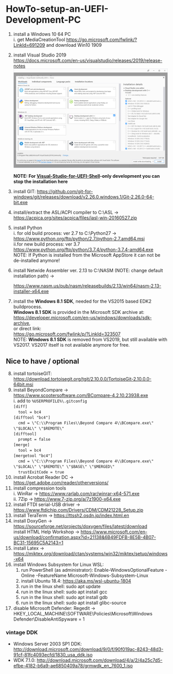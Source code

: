 # HowTo-setup-an-UEFI-Development-PC

1. install a Windows 10 64 PC<br>
   i.  get MediaCreationTool https://go.microsoft.com/fwlink/?LinkId=691209 and download Win10 1909<br>
2. install Visual Studio 2019<br>
   https://docs.microsoft.com/en-us/visualstudio/releases/2019/release-notes<br>
   ![installselection2019](VS2019-components.png)
   
   **NOTE: For [Visual-Studio-for-UEFI-Shell](https://github.com/KilianKegel/Visual-Studio-for-UEFI-Shell)-only development you can stop the installation here**
   
3. install GIT: https://github.com/git-for-windows/git/releases/download/v2.26.0.windows.1/Git-2.26.0-64-bit.exe<br>
4. install/extract the ASL/ACPI compiler to C:\ASL -> https://acpica.org/sites/acpica/files/iasl-win-20160527.zip
5. install Python<br>
   i. for old build process: ver 2.7 to C:\Python27 -> https://www.python.org/ftp/python/2.7/python-2.7.amd64.msi<br>
   ii.for new build process: ver 3.7 https://www.python.org/ftp/python/3.7.4/python-3.7.4-amd64.exe<br>
   NOTE: If Python is installed from the Microsoft AppStore it can not be de-installed anymore!
6. install Netwide Assembler ver. 2.13 to C:\NASM (NOTE: change default installation path) -> 

   https://www.nasm.us/pub/nasm/releasebuilds/2.13/win64/nasm-2.13-installer-x64.exe
   
7. install the **Windows 8.1 SDK**, needed for the VS2015 based EDK2 buildprocess.<br>
**Windows 8.1 SDK** is provided in the Microsoft SDK archive at:<br> https://developer.microsoft.com/en-us/windows/downloads/sdk-archive, <br>or direct link: <br>
https://go.microsoft.com/fwlink/p/?LinkId=323507<br>
   NOTE: **Windows 8.1 SDK** is removed from VS2019, but still available with VS2017. VS2017 itself is not available
   anymore for free.
   
## Nice to have / optional
8. install tortoiseGIT: https://download.tortoisegit.org/tgit/2.10.0.0/TortoiseGit-2.10.0.0-64bit.msi
9. install BeyondCompare -> https://www.scootersoftware.com/BCompare-4.2.10.23938.exe<br>
   i. add to `%USERPROFILE%\.gitconfig`<br>
   `[diff]`<br>
	`  tool = bc4`<br>
   `[difftool "bc4"]`<br>
	   `  cmd = \"C:\\Program Files\\Beyond Compare 4\\BCompare.exe\" \"$LOCAL\" \"$REMOTE\"`<br>
   `[difftool]`<br>
	   `  prompt = false`<br>
   `[merge]`<br>
	   `  tool = bc4`<br>
   `[mergetool "bc4"]`<br>
	   `  cmd = \"C:\\Program Files\\Beyond Compare 4\\BCompare.exe\" \"$LOCAL\" \"$REMOTE\" \"$BASE\" \"$MERGED\"`<br>
	   `  trustExitCode = true`<br>
10. install Acrobat Reader DC  -> https://get.adobe.com/reader/otherversions/<br>
11. install compression tools<br>
   i. WinRar -> https://www.rarlab.com/rar/winrar-x64-571.exe<br>
   ii. 7Zip -> https://www.7-zip.org/a/7z1900-x64.exe<br>
12. install FTDI serial-USB driver -> https://www.ftdichip.com/Drivers/CDM/CDM21228_Setup.zip<br>
13. install TeraTerm -> https://ttssh2.osdn.jp/index.html.en<br>
14. install DoxyGen -> https://sourceforge.net/projects/doxygen/files/latest/download<br>
   install HTML Help Workshop -> https://www.microsoft.com/en-us/download/confirmation.aspx?id=21138&6B49FDFB-8E5B-4B07-BC31-15695C5A2143=1
15. install Latex -> https://miktex.org/download/ctan/systems/win32/miktex/setup/windows-x64
16. install Windows Subsystem for Linux WSL:<br>
	1. run PowerShell (as administrator): Enable-WindowsOptionalFeature -Online -FeatureName Microsoft-Windows-Subsystem-Linux<br>	
	2. install Ubuntu 18.4: https://aka.ms/wsl-ubuntu-1804<br>	
	3. run in the linux shell: sudo apt update<br>	
	4. run in the linux shell: sudo apt install gcc<br>	
	5. run in the linux shell: sudo apt install gdb<br>	
	5. run in the linux shell: sudo apt install glibc-source<br>	
18. disable Microsoft Defender: Regedit -> HKEY_LOCAL_MACHINE\SOFTWARE\Policies\Microsoft\Windows Defender\DisableAntiSpyware = 1

### vintage DDK
* Windows Server 2003 SP1 DDK: http://download.microsoft.com/download/9/0/f/90f019ac-8243-48d3-91cf-81fc4093ecfd/1830_usa_ddk.iso<br>
* WDK 7.1.0: http://download.microsoft.com/download/4/a/2/4a25c7d5-efbe-4182-b6a9-ae6850409a78/grmwdk_en_7600_1.iso <br>

